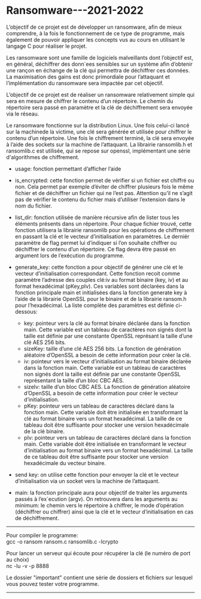 # Ransomware---2021-2022
L’objectif de ce projet est de développer un ransomware, afin de mieux comprendre, à la fois le fonctionnement de ce type de programme, mais également de pouvoir appliquer les concepts vus au cours en utilisant le langage C pour réaliser le projet.

Les ransomware sont une famille de logiciels malveillants dont l’objectif est, en général, déchiffrer des donn´ees sensibles sur un système afin d’obtenir une rançon en échange de la clé qui permettra de déchiffrer ces données. La maximisation des gains est donc primordiale pour l’attaquant et l’implémentation du ransomware sera impactée par cet objectif.

L’objectif de ce projet est de réaliser un ransomware relativement simple qui sera en mesure de chiffrer le contenu d’un répertoire. Le chemin du répertoire sera passé en paramètre et la clé de déchiffrement sera envoyée via le réseau.

Le ransomware fonctionne sur la distribution Linux. Une fois celui-ci lancé sur la machinede la victime, une clé sera générée et utilisée pour chiffrer le contenu d’un répertoire. Une fois le chiffrement terminé, la clé sera envoyée à l’aide des sockets sur la machine de l’attaquant. La librairie ransomlib.h et ransomlib.c est utilisée, qui se repose sur openssl, implémentant une série d'algorithmes de chiffrement.



* usage: fonction permettant d’afficher l’aide  

* is_encrypted: cette fonction permet de vérifier si un fichier est chiffré ou non. Cela permet par exemple d’éviter de chiffrer plusieurs fois le même fichier et de déchiffrer un fichier qui ne l’est pas. Attention qu’il ne s’agit pas de vérifier le contenu du fichier mais d’utiliser l’extension dans le nom du fichier.  

* list_dir: fonction utilisée de manière récursive afin de lister tous les éléments présents dans un répertoire. Pour chaque fichier trouvé, cette fonction utilisera la librairie ransomlib pour les opérations de chiffrement en passant la clé et le vecteur d’initialisation en paramètres. Le derniér paramètre de flag permet lui d’indiquer si l’on souhaite chiffrer ou déchiffrer le contenu d’un répertoire. Ce flag devra être passé en argument lors de l’exécution du programme.  

* generate_key: cette fonction a pour objectif de générer une clé et le vecteur d’initialisation correspondant. Cette fonction recoit comme paramètre l’adresse des couples clé:iv au format binaire (key, iv) et au format hexadécimal (pKey,pIv). Ces variables sont déclarées dans la fonction principale main et initialisées dans la fonction generate key à l’aide de la librairie OpenSSL pour le binaire et de la librairie ransom.h pour l’hexadécimal. La liste complète des paramètres est définie ci-dessous:  
    * key: pointeur vers la clé au format binaire déclarée dans la fonction main. Cette variable est un tableau de caractères non signés dont la taille est définie par une constante OpenSSL représant la taille d’une clé AES 256 bits.  
    * sizeKey: taille d’une clé AES 256 bits. La fonction de génération aléatoire d’OpenSSL a besoin de cette information pour créer la clé.  
    * iv: pointeur vers le vecteur d’initialisation au format binaire déclarée dans la fonction main. Cette variable est un tableau de caractères non signés dont la taille est définie par une constante OpenSSL représentant la taille d’un bloc CBC AES.  
    * sizeIv: taille d’un bloc CBC AES. La fonction de génération aléatoire d’OpenSSL a besoin de cette information pour créer le vecteur d’initialisation.  
    * pKey: pointeur vers un tableau de caractères déclaré dans la fonction main. Cette variable doit être initialisée en transformant la clé au format binaire vers un format hexadécimal. La taille de ce tableau doit être suffisante pour stocker une version hexadécimale de la clé binaire.  
    * pIv: pointeur vers un tableau de caractères déclaré dans la fonction main. Cette variable doit être initialisée en transformant le vecteur d’initialisation au format binaire vers un format hexadécimal. La taille de ce tableau doit être suffisante pour stocker une version hexadécimale du vecteur binaire.  

* send key: on utilise cette fonction pour envoyer la clé et le vecteur d’initialisation via un socket vers la machine de l’attaquant.  

* main: la fonction principale aura pour objectif de traiter les arguments passés à l’ex´ecution (argv). On retrouvera dans les arguments au minimum: le chemin vers
le répertoire à chiffrer, le mode d’opération (déchiffrer ou chiffrer) ainsi que la clé et le vecteur d’initialisation en cas de déchiffrement.  




--------------------------------------------------------------------------------------------------------------------------------------------------------------------------------

Pour compiler le programme:  
 gcc -o ransom ransom.c ransomlib.c -lcrypto  

Pour lancer un serveur qui écoute pour récupérer la clé (le numéro de port au choix)  
 nc -lu -v -p 8888  

Le dossier "important" contient une série de dossiers et fichiers sur lesquel vous pouvez tester votre programme. 

--------------------------------------------------------------------------------------------------------------------------------------------------------------------------------
